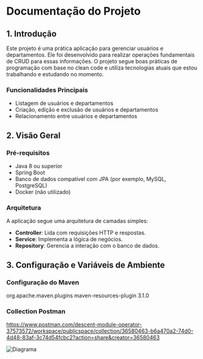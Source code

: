 # Documentação do Projeto

## 1. Introdução

Este projeto é uma prática aplicação para gerenciar usuários e departamentos. Ele foi desenvolvido para realizar operações fundamentais de CRUD para essas informações. O projeto segue boas práticas de programação com base no clean code e utiliza tecnologias atuais que estou trabalhando e estudando no momento.

### Funcionalidades Principais

- Listagem de usuários e departamentos
- Criação, edição e exclusão de usuários e departamentos
- Relacionamento entre usuários e departamentos

## 2. Visão Geral

### Pré-requisitos

- Java 8 ou superior
- Spring Boot
- Banco de dados compatível com JPA (por exemplo, MySQL, PostgreSQL)
- Docker (não utilizado)

### Arquitetura

A aplicação segue uma arquitetura de camadas simples:

- **Controller**: Lida com requisições HTTP e respostas.
- **Service**: Implementa a lógica de negócios.
- **Repository**: Gerencia a interação com o banco de dados.

## 3. Configuração e Variáveis de Ambiente

### Configuração do Maven
<plugin>
	<groupId>org.apache.maven.plugins</groupId>
	<artifactId>maven-resources-plugin</artifactId>
	<version>3.1.0</version>
</plugin>

### Collection Postman
https://www.postman.com/descent-module-operator-37573572/workspace/publicspace/collection/36580463-b6a470a2-74d0-4d48-83af-3c74d54fcbc2?action=share&creator=36580463


![Diagrama](https://github.com/cgabrielferreira/UserDept/assets/87282150/d35550f6-9627-4ca6-b456-aabedbccebb0)


